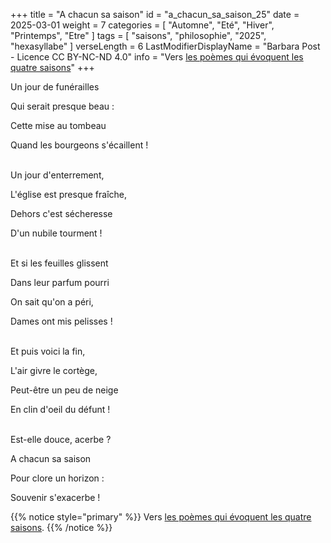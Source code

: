 +++
title = "A chacun sa saison"
id = "a_chacun_sa_saison_25"
date = 2025-03-01
weight = 7
categories = [ "Automne", "Eté", "Hiver", "Printemps", "Etre" ]
tags = [ "saisons", "philosophie", "2025", "hexasyllabe" ]
verseLength = 6
LastModifierDisplayName = "Barbara Post - Licence CC BY-NC-ND 4.0"
info = "Vers [les poèmes qui évoquent les quatre saisons](../../tags/saisons/_index#les-quatre-saisons-)"
+++

Un jour de funérailles

Qui serait presque beau :

Cette mise au tombeau

Quand les bourgeons s'écaillent !

 \
Un jour d'enterrement,

L'église est presque fraîche,

Dehors c'est sécheresse

D'un nubile tourment !

 \
Et si les feuilles glissent

Dans leur parfum pourri

On sait qu'on a péri,

Dames ont mis pelisses !

 \
Et puis voici la fin,

L'air givre le cortège,

Peut-être un peu de neige

En clin d'oeil du défunt !

 \
Est-elle douce, acerbe ?

A chacun sa saison

Pour clore un horizon :

Souvenir s'exacerbe !

{{% notice style="primary" %}}
Vers [les poèmes qui évoquent les quatre saisons](../../tags/saisons/_index#les-quatre-saisons-).
{{% /notice %}}